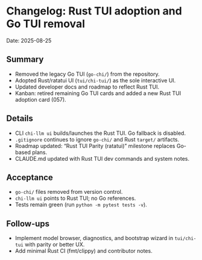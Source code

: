 # Changelog: Rust TUI adoption and Go TUI removal

Date: 2025-08-25

## Summary
- Removed the legacy Go TUI (`go-chi/`) from the repository.
- Adopted Rust/ratatui UI (`tui/chi-tui/`) as the sole interactive UI.
- Updated developer docs and roadmap to reflect Rust TUI.
- Kanban: retired remaining Go TUI cards and added a new Rust TUI adoption card (057).

## Details
- CLI `chi-llm ui` builds/launches the Rust TUI. Go fallback is disabled.
- `.gitignore` continues to ignore `go-chi/` and Rust `target/` artifacts.
- Roadmap updated: “Rust TUI Parity (ratatui)” milestone replaces Go-based plans.
- CLAUDE.md updated with Rust TUI dev commands and system notes.

## Acceptance
- `go-chi/` files removed from version control.
- `chi-llm ui` points to Rust TUI; no Go references.
- Tests remain green (run `python -m pytest tests -v`).

## Follow-ups
- Implement model browser, diagnostics, and bootstrap wizard in `tui/chi-tui` with parity or better UX.
- Add minimal Rust CI (fmt/clippy) and contributor notes.
